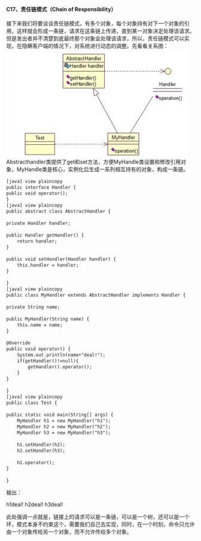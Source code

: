 #### C17、责任链模式（Chain of Responsibility） ####
接下来我们将要谈谈责任链模式，有多个对象，每个对象持有对下一个对象的引用，这样就会形成一条链，请求在这条链上传递，直到某一对象决定处理该请求。但是发出者并不清楚到底最终那个对象会处理该请求，所以，责任链模式可以实现，在隐瞒客户端的情况下，对系统进行动态的调整。先看看关系图：
![img](img4/c17.jpg)
Abstracthandler类提供了get和set方法，方便MyHandle类设置和修改引用对象，MyHandle类是核心，实例化后生成一系列相互持有的对象，构成一条链。

	[java] view plaincopy
	public interface Handler {
	public void operator();
	}
	[java] view plaincopy
	public abstract class AbstractHandler {
	
	private Handler handler;  
	
	public Handler getHandler() {  
	    return handler;  
	}  
	
	public void setHandler(Handler handler) {  
	    this.handler = handler;  
	}  
	
	}
	[java] view plaincopy
	public class MyHandler extends AbstractHandler implements Handler {
	
	private String name;  
	
	public MyHandler(String name) {  
	    this.name = name;  
	}  
	
	@Override  
	public void operator() {  
	    System.out.println(name+"deal!");  
	    if(getHandler()!=null){  
	        getHandler().operator();  
	    }  
	}  
	
	}
	[java] view plaincopy
	public class Test {
	
	public static void main(String[] args) {  
	    MyHandler h1 = new MyHandler("h1");  
	    MyHandler h2 = new MyHandler("h2");  
	    MyHandler h3 = new MyHandler("h3");  
	
	    h1.setHandler(h2);  
	    h2.setHandler(h3);  
	
	    h1.operator();  
	}  
	
	}
输出：

h1deal!
h2deal!
h3deal!

此处强调一点就是，链接上的请求可以是一条链，可以是一个树，还可以是一个环，模式本身不约束这个，需要我们自己去实现，同时，在一个时刻，命令只允许由一个对象传给另一个对象，而不允许传给多个对象。